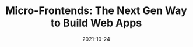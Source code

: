 ---
date: 2021-10-24
permalink: false
publisher: thepracticaldev
tags:
  - micro-frontends
  - development
  - web-apps
  - meta
target_url: https://dev.to/ruppysuppy/micro-frontends-the-next-gen-way-to-build-web-apps-16da
title: "Micro-Frontends: The Next Gen Way to Build Web Apps"
---